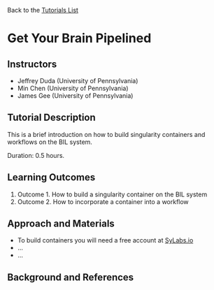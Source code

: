 Back to the [Tutorials List](../../README.md#tutorials-list)

# Get Your Brain Pipelined

## Instructors

- Jeffrey Duda (University of Pennsylvania)
- Min Chen (University of Pennsylvania)
- James Gee (University of Pennsylvania)

## Tutorial Description

<!-- Add a short paragraph describing the tutorial and duration. Recommended
durations is 0.5 to 1.5 hours. -->
This is a brief introduction on how to build singularity containers and workflows on the BIL system.

Duration: 0.5 hours.

## Learning Outcomes

<!-- Describe here what you would like participants to learn by the end of the tutorial. -->

1. Outcome 1. How to build a singularity container on the BIL system
2. Outcome 2. How to incorporate a container into a workflow

## Approach and Materials

<!-- Describe here how the tutorial will be taught, e.g. slides, Jupyter
notebooks, and provide links to any materials. -->

- To build containers you will need a free account at [SyLabs.io](https://cloud.sylabs.io/)
- ...
- ...

## Background and References

<!-- Provide links to related publications and software repositories here. -->
